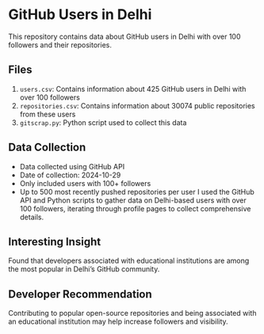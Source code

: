 # GitHub Users in Delhi

This repository contains data about GitHub users in Delhi with over 100 followers and their repositories.

## Files

1. `users.csv`: Contains information about 425 GitHub users in Delhi with over 100 followers
2. `repositories.csv`: Contains information about 30074 public repositories from these users
3. `gitscrap.py`: Python script used to collect this data

## Data Collection

- Data collected using GitHub API
- Date of collection: 2024-10-29
- Only included users with 100+ followers
- Up to 500 most recently pushed repositories per user
I used the GitHub API and Python scripts to gather data on Delhi-based users with over 100 followers, iterating through profile pages to collect comprehensive details.

## Interesting Insight

Found that developers associated with educational institutions are among the most popular in Delhi’s GitHub community.

## Developer Recommendation

Contributing to popular open-source repositories and being associated with an educational institution may help increase followers and visibility.
